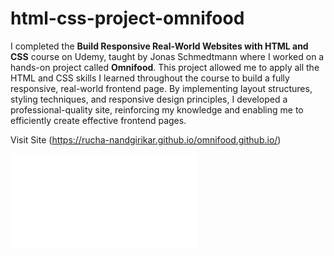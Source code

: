 # html-css-project-omnifood

I completed the **Build Responsive Real-World Websites with HTML and CSS** course on Udemy, taught by Jonas Schmedtmann where I worked on a hands-on project called **Omnifood**. This project allowed me to apply all the HTML and CSS skills I learned throughout the course to build a fully responsive, real-world frontend page. By implementing layout structures, styling techniques, and responsive design principles, I developed a professional-quality site, reinforcing my knowledge and enabling me to efficiently create effective frontend pages.

Visit Site (https://rucha-nandgirikar.github.io/omnifood.github.io/)

![Udemy Certificate](html-css-certificate.pdf "Udemy Certificate")
